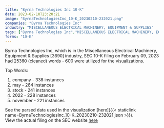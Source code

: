```yaml
---
title: "Byrna Technologies Inc 10-K"
date: 2023-02-10T23:20:21
image: "ByrnaTechnologiesInc_10-K_20230210-232021.png"
companies: "Byrna Technologies Inc"
industry: "MISCELLANEOUS ELECTRICAL MACHINERY, EQUIPMENT & SUPPLIES"
tags: ["Byrna Technologies Inc","MISCELLANEOUS ELECTRICAL MACHINERY, EQUIPMENT & SUPPLIES","02-09-2023","10-K"]
forms: "10-K"
---
```

Byrna Technologies Inc, which is in the Miscellaneous Electrical Machinery, Equipment & Supplies [3690] industry, SEC 10-K filing on February 09, 2023 had 25360 (cleaned) words - 600 were utilized for the visualizations.

Top Words:
1. company - 338 instances
2. may - 264 instances
3. stock - 241 instances
4. 2022 - 228 instances
5. november - 221 instances


See the parsed data used in the visualization [here]({{< staticlink name=ByrnaTechnologiesInc_10-K_20230210-232021.json >}}).  
View the actual filing on the SEC website [here](https://www.sec.gov/Archives/edgar/data/1354866/0001437749-23-002880.txt)